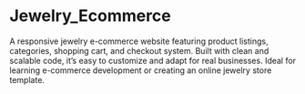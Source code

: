 # Jewelry_Ecommerce
A responsive jewelry e-commerce website featuring product listings, categories, shopping cart, and checkout system. Built with clean and scalable code, it’s easy to customize and adapt for real businesses. Ideal for learning e-commerce development or creating an online jewelry store template.
